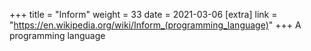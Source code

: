 +++
title = "Inform"
weight = 33
date = 2021-03-06
[extra]
link = "https://en.wikipedia.org/wiki/Inform_(programming_language)"
+++
A programming language

